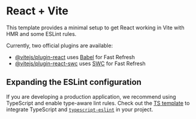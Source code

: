 # React + Vite

This template provides a minimal setup to get React working in Vite with HMR and some ESLint rules.

Currently, two official plugins are available:

- [@vitejs/plugin-react](https://github.com/vitejs/vite-plugin-react/blob/main/packages/plugin-react/README.md) uses [Babel](https://babeljs.io/) for Fast Refresh
- [@vitejs/plugin-react-swc](https://github.com/vitejs/vite-plugin-react-swc) uses [SWC](https://swc.rs/) for Fast Refresh

## Expanding the ESLint configuration

If you are developing a production application, we recommend using TypeScript and enable type-aware lint rules. Check out the [TS template](https://github.com/vitejs/vite/tree/main/packages/create-vite/template-react-ts) to integrate TypeScript and [`typescript-eslint`](https://typescript-eslint.io) in your project.

<!-- import Problems from "./pages/Problems";
import Leaderboard from "./pages/Leaderboard";
import Profile from "./pages/Profile";
import SignIn from "./pages/SignIn";
import SignUp from "./pages/SignUp";
import Navbar from "./components/Navbar"; -->

<!--  <Route path="/problems" element={<Problems />} />
        <Route path="/leaderboard" element={<Leaderboard />} />
        <Route path="/profile" element={<Profile />} />
        <Route path="/signin" element={<SignIn />} />
        <Route path="/signup" element={<SignUp />} /> -->
